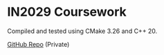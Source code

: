 # IN2029 Coursework

Compiled and tested using CMake 3.26 and C++ 20.

[GitHub Repo](https://github.com/Supermarcel10/IN2029Coursework) (Private)